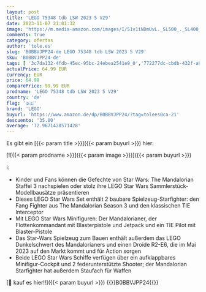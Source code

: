 ```yaml
---
layout: post
title: 'LEGO 75348 tdb LSW 2023 5 V29'
date: 2023-11-07 21:01:32
image: 'https://m.media-amazon.com/images/I/51v1iNDmUvL._SL500_._SL400_.jpg'
comments: true
category: ofertas
author: 'tole.es'
slug: 'B0BBVJPP24-de LEGO 75348 tdb LSW 2023 5 V29'
sku: 'B0BBVJPP24-de'
tags: [ '3c7da132-4fdb-45ec-95bc-24ebea2541e9_0','772277dc-cbdb-432f-a915-25a321e9ed8c_0','772277dc-cbdb-432f-a915-25a321e9ed8c_3901','772277dc-cbdb-432f-a915-25a321e9ed8c_4401','Arborist Merchandising Root','Bauspielzeug & Konstruktionsspielzeug','Bauspielzeugsets','Custom Stores','LEGO','Selektion1','Self Service','Special Features Stores','Spiele, Spielzeug und Sammlerstücke für große Kinder','Spielzeug','Xmas23 Most wanted Toys','lego','🇩🇪', ]
actualPrice: 64.99 EUR
currency: EUR
price: 64.99
comparePrice: 99.99 EUR
prodname: 'LEGO 75348 tdb LSW 2023 5 V29'
country: 'de'
flag: '🇩🇪'
brand: 'LEGO'
buyurl: 'https://www.amazon.de/dp/B0BBVJPP24/?tag=tolees0ca-21'
descuento: '35.00'
average: '72.9671428571428'
---
```


Es gibt ein [{{< param title >}}]({{< param buyurl >}}) hier:

[![{{< param prodname >}}]({{< param image >}})]({{< param buyurl >}})

ℹ️:

- Kinder und Fans können die Gefechte von Star Wars: The Mandalorian Staffel 3 nachspielen oder stolz ihre LEGO Star Wars Sammlerstück-Modellbausätze präsentieren
- Dieses LEGO Star Wars Set enthält 2 baubare Spielzeug-Starfighter: den Fang Fighter aus The Mandalorian Season 3 und den klassischen TIE Interceptor
- Mit LEGO Star Wars Minifiguren: Der Mandalorianer, der Flottenkommandant mit Blasterpistole und Jetpack und ein TIE Pilot mit Blaster-Pistole
- Das Star-Wars Spielzeug zum Bauen enthält außerdem das LEGO Dunkelschwert des Mandalorianers und einen Droide R2-E6, die im Mai 2023 auf den Markt kommt und für Action sorgen
- Beide LEGO Star Wars Schiffe verfügen über ein aufklappbares Minifigur-Cockpit und 2 federunterstützte Shooter; der Mandalorian Starfighter hat außerdem Staufach für Waffen

[🛒 kauf es hier!!]({{< param buyurl >}})
{{<world>}}B0BBVJPP24{{</world>}}
